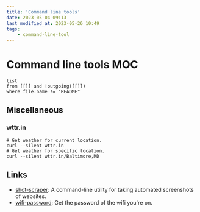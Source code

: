 ```yaml
---
title: 'Command line tools'
date: 2023-05-04 09:13
last_modified_at: 2023-05-26 10:49
tags:
    - command-line-tool
---
```


# Command line tools MOC

```dataview
list
from [[]] and !outgoing([[]])
where file.name != "README"
```

## Miscellaneous

### wttr.in

```
# Get weather for current location.
curl --silent wttr.in
# Get weather for specific location.
curl --silent wttr.in/Baltimore,MD
```

## Links

-   [shot-scraper](https://shot-scraper.datasette.io/en/stable/index.html): A command-line utility for taking automated screenshots of websites.
-   [wifi-password](https://github.com/rauchg/wifi-password): Get the password of the wifi you're on.
